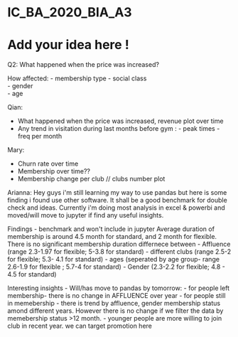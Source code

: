 # IC_BA_2020_BIA_A3
# Add your idea here !




Q2:  What happened when the price was increased?
                                                     
How affected: - membership type
              - social class  
              - gender  
              - age 


Qian:
* What happened when the price was increased, revenue plot over time
* Any trend in visitation during last months before gym : - peak times
                                                        - freq per month
 
Mary: 
* Churn rate over time
* Membership over time??
* Membership change per club  // clubs number plot 


Arianna:
Hey guys i'm still learning my way to use pandas but here is some finding i found use other software. It shall be a good benchmark for double check and ideas. 
Currently i'm doing most analysis in excel & powerbi and moved/will move to jupyter if find any useful insights.

Findings - benchmark and won't include in jupyter
Average duration of membership is around 4.5 month for standard, and 2 month for flexible.
There is no significant membership duration differnece between - Affluence (range 2.3-1.97 for flexible; 5-3.8 for standard)
                                                               - different clubs (range 2.5-2 for flexible;  5.3- 4.1 for standard)
                                                               - ages (seperated by age group- range 2.6-1.9 for flexible ; 5.7-4 for standard)
                                                               - Gender (2.3-2.2 for flexible; 4.8 - 4.5 for standard)
                                                               
Interesting insights - Will/has move to pandas by tomorrow:
                                                       - for people left membership- there is no change in AFFLUENCE over year
                                                       - for people still in memebership - there is trend by affluence, gender membership status amond different years. However there is no change if we filter the data by memebership status >12 month.
                                                       - younger people are more willing to join club in recent year. we can target promotion here 
                                                       
                                                                                                 
